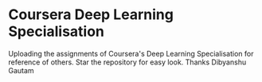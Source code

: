 # Coursera Deep Learning Specialisation

Uploading the assignments of Coursera's Deep Learning Specialisation for reference of others. Star the repository for easy look. Thanks 
Dibyanshu Gautam
